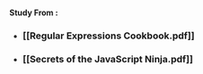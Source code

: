 #### Study From : 
- ### [[Regular Expressions Cookbook.pdf]] 
- ### [[Secrets of the JavaScript Ninja.pdf]]